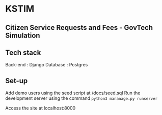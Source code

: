 # KSTIM

## Citizen Service Requests and Fees - GovTech Simulation 

## Tech stack 

Back-end : Django
Database : Postgres

## Set-up 
Add demo users using the seed script at /docs/seed.sql
Run the development server using the command `python3 mananage.py runserver`

Access the site at localhost:8000


